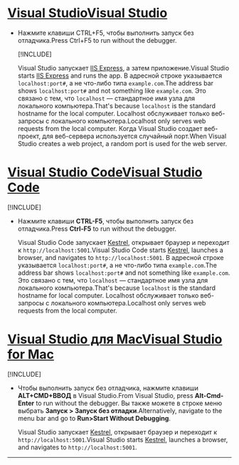 # <a name="visual-studiotabvisual-studio"></a>[<span data-ttu-id="74e4a-101">Visual Studio</span><span class="sxs-lookup"><span data-stu-id="74e4a-101">Visual Studio</span></span>](#tab/visual-studio)

* <span data-ttu-id="74e4a-102">Нажмите клавиши CTRL+F5, чтобы выполнить запуск без отладчика.</span><span class="sxs-lookup"><span data-stu-id="74e4a-102">Press Ctrl+F5 to run without the debugger.</span></span>

  [!INCLUDE[](~/includes/trustCertVS.md)]

  <span data-ttu-id="74e4a-103">Visual Studio запускает [IIS Express](/iis/extensions/introduction-to-iis-express/iis-express-overview), а затем приложение.</span><span class="sxs-lookup"><span data-stu-id="74e4a-103">Visual Studio starts [IIS Express](/iis/extensions/introduction-to-iis-express/iis-express-overview) and runs the app.</span></span> <span data-ttu-id="74e4a-104">В адресной строке указывается `localhost:port#`, а не что-либо типа `example.com`.</span><span class="sxs-lookup"><span data-stu-id="74e4a-104">The address bar shows `localhost:port#` and not something like `example.com`.</span></span> <span data-ttu-id="74e4a-105">Это связано с тем, что `localhost` — стандартное имя узла для локального компьютера.</span><span class="sxs-lookup"><span data-stu-id="74e4a-105">That's because `localhost` is the standard hostname for the local computer.</span></span> <span data-ttu-id="74e4a-106">Localhost обслуживает только веб-запросы с локального компьютера.</span><span class="sxs-lookup"><span data-stu-id="74e4a-106">Localhost only serves web requests from the local computer.</span></span> <span data-ttu-id="74e4a-107">Когда Visual Studio создает веб-проект, для веб-сервера используется случайный порт.</span><span class="sxs-lookup"><span data-stu-id="74e4a-107">When Visual Studio creates a web project, a random port is used for the web server.</span></span>
 
# <a name="visual-studio-codetabvisual-studio-code"></a>[<span data-ttu-id="74e4a-108">Visual Studio Code</span><span class="sxs-lookup"><span data-stu-id="74e4a-108">Visual Studio Code</span></span>](#tab/visual-studio-code)

  [!INCLUDE[](~/includes/trustCertVSC.md)]

* <span data-ttu-id="74e4a-109">Нажмите клавиши **CTRL-F5**, чтобы выполнить запуск без отладчика.</span><span class="sxs-lookup"><span data-stu-id="74e4a-109">Press **Ctrl-F5** to run without the debugger.</span></span>

  <span data-ttu-id="74e4a-110">Visual Studio Code запускает [Kestrel](xref:fundamentals/servers/kestrel), открывает браузер и переходит к `http://localhost:5001`.</span><span class="sxs-lookup"><span data-stu-id="74e4a-110">Visual Studio Code starts [Kestrel](xref:fundamentals/servers/kestrel), launches a browser, and navigates to `http://localhost:5001`.</span></span> <span data-ttu-id="74e4a-111">В адресной строке указывается `localhost:port#`, а не что-либо типа `example.com`.</span><span class="sxs-lookup"><span data-stu-id="74e4a-111">The address bar shows `localhost:port#` and not something like `example.com`.</span></span> <span data-ttu-id="74e4a-112">Это связано с тем, что `localhost` — стандартное имя узла для локального компьютера.</span><span class="sxs-lookup"><span data-stu-id="74e4a-112">That's because `localhost` is the standard hostname for  local computer.</span></span> <span data-ttu-id="74e4a-113">Localhost обслуживает только веб-запросы с локального компьютера.</span><span class="sxs-lookup"><span data-stu-id="74e4a-113">Localhost only serves web requests from the local computer.</span></span>

  
# <a name="visual-studio-for-mactabvisual-studio-mac"></a>[<span data-ttu-id="74e4a-114">Visual Studio для Mac</span><span class="sxs-lookup"><span data-stu-id="74e4a-114">Visual Studio for Mac</span></span>](#tab/visual-studio-mac)

  [!INCLUDE[](~/includes/trustCertMac.md)]

* <span data-ttu-id="74e4a-115">Чтобы выполнить запуск без отладчика, нажмите клавиши **ALT+CMD+ВВОД** в Visual Studio.</span><span class="sxs-lookup"><span data-stu-id="74e4a-115">From Visual Studio, press **Alt-Cmd-Enter** to run without the debugger.</span></span> <span data-ttu-id="74e4a-116">Вы также можете в строке меню выбрать **Запуск > Запуск без отладки**.</span><span class="sxs-lookup"><span data-stu-id="74e4a-116">Alternatively, navigate to the menu bar and go to **Run>Start Without Debugging**.</span></span>

  <span data-ttu-id="74e4a-117">Visual Studio запускает [Kestrel](xref:fundamentals/servers/kestrel), открывает браузер и переходит к `http://localhost:5001`.</span><span class="sxs-lookup"><span data-stu-id="74e4a-117">Visual Studio starts [Kestrel](xref:fundamentals/servers/kestrel), launches a browser, and navigates to `http://localhost:5001`.</span></span>

<!-- End of VS tabs -->

---
